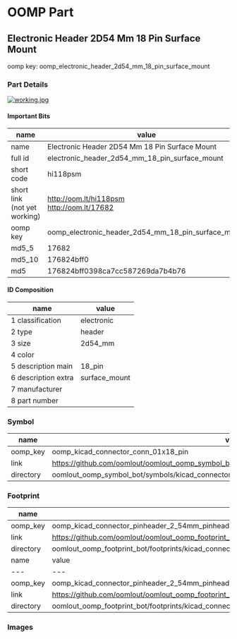 # OOMP Part  
## Electronic Header 2D54 Mm 18 Pin Surface Mount  
  
oomp key: oomp_electronic_header_2d54_mm_18_pin_surface_mount  
  
### Part Details  
  
[![working.jpg](working_600.jpg)](working.jpg)  
  
#### Important Bits  
| name | value | 
| --- | --- | 
| name | Electronic Header 2D54 Mm 18 Pin Surface Mount | 
| full id | electronic_header_2d54_mm_18_pin_surface_mount | 
| short code | hi118psm | 
| short link<br>(not yet working) | http://oom.lt/hi118psm<br>http://oom.lt/17682 | 
| oomp key | oomp_electronic_header_2d54_mm_18_pin_surface_mount | 
| md5_5 | 17682 | 
| md5_10 | 176824bff0 | 
| md5 | 176824bff0398ca7cc587269da7b4b76 | 
#### ID Composition  
| name | value | 
| --- | --- | 
| 1 classification | electronic | 
| 2 type | header | 
| 3 size | 2d54_mm | 
| 4 color |  | 
| 5 description main | 18_pin | 
| 6 description extra | surface_mount | 
| 7 manufacturer |  | 
| 8 part number |  | 
### Symbol  
| name | value | 
| --- | --- | 
| oomp_key | oomp_kicad_connector_conn_01x18_pin | 
| link | https://github.com/oomlout/oomlout_oomp_symbol_bot/tree/main/symbols/kicad_connector_conn_01x18_pin | 
| directory | oomlout_oomp_symbol_bot/symbols/kicad_connector_conn_01x18_pin//working/working.kicad_sym | 
### Footprint  
| name | value | 
| --- | --- | 
| oomp_key | oomp_kicad_connector_pinheader_2_54mm_pinheader_1x18_p2_54mm_vertical | 
| link | https://github.com/oomlout/oomlout_oomp_footprint_bot/tree/main/foootprntss/kicad_connector_pinheader_2_54mm_pinheader_1x18_p2_54mm_vertical | 
| directory | oomlout_oomp_footprint_bot/footprints/kicad_connector_pinheader_2_54mm_pinheader_1x18_p2_54mm_vertical//working/working.kicad_mod | 
| name | value | 
| --- | --- | 
| oomp_key | oomp_kicad_connector_pinheader_2_54mm_pinheader_1x18_p2_54mm_vertical_smd_pin | 
| link | https://github.com/oomlout/oomlout_oomp_footprint_bot/tree/main/foootprntss/kicad_connector_pinheader_2_54mm_pinheader_1x18_p2_54mm_vertical_smd_pin | 
| directory | oomlout_oomp_footprint_bot/footprints/kicad_connector_pinheader_2_54mm_pinheader_1x18_p2_54mm_vertical_smd_pin//working/working.kicad_mod | 
### Images  
